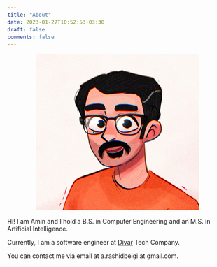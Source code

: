```yaml
---
title: "About"
date: 2023-01-27T10:52:53+03:30
draft: false
comments: false
---
```


<p align="center">
  <img src="avatar.png" alt="Amin Rashidbeigi's avatar" />
</p>

Hi! I am Amin and I hold a B.S. in Computer Engineering and an M.S. in Artificial Intelligence.

Currently, I am a software engineer at [Divar](https://divar.ir) Tech Company.

You can contact me via email at a.rashidbeigi at gmail.com.
